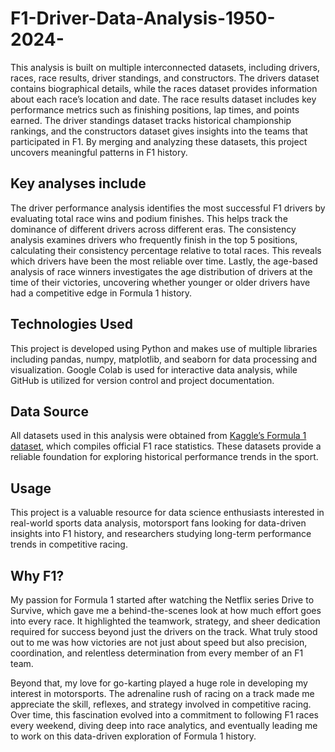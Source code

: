 # F1-Driver-Data-Analysis-1950-2024-
This analysis is built on multiple interconnected datasets, including drivers, races, race results, driver standings, and constructors. The drivers dataset contains biographical details, while the races dataset provides information about each race’s location and date. The race results dataset includes key performance metrics such as finishing positions, lap times, and points earned. The driver standings dataset tracks historical championship rankings, and the constructors dataset gives insights into the teams that participated in F1. By merging and analyzing these datasets, this project uncovers meaningful patterns in F1 history.

## Key analyses include

The driver performance analysis identifies the most successful F1 drivers by evaluating total race wins and podium finishes. This helps track the dominance of different drivers across different eras. The consistency analysis examines drivers who frequently finish in the top 5 positions, calculating their consistency percentage relative to total races. This reveals which drivers have been the most reliable over time. Lastly, the age-based analysis of race winners investigates the age distribution of drivers at the time of their victories, uncovering whether younger or older drivers have had a competitive edge in Formula 1 history.

## Technologies Used
This project is developed using Python and makes use of multiple libraries including pandas, numpy, matplotlib, and seaborn for data processing and visualization. Google Colab is used for interactive data analysis, while GitHub is utilized for version control and project documentation.

## Data Source
All datasets used in this analysis were obtained from [Kaggle’s Formula 1 dataset](https://www.kaggle.com/datasets/rohanrao/formula-1-world-championship-1950-2020/data), which compiles official F1 race statistics. These datasets provide a reliable foundation for exploring historical performance trends in the sport.

## Usage
This project is a valuable resource for data science enthusiasts interested in real-world sports data analysis, motorsport fans looking for data-driven insights into F1 history, and researchers studying long-term performance trends in competitive racing.

## Why F1? 
My passion for Formula 1 started after watching the Netflix series Drive to Survive, which gave me a behind-the-scenes look at how much effort goes into every race. It highlighted the teamwork, strategy, and sheer dedication required for success beyond just the drivers on the track. What truly stood out to me was how victories are not just about speed but also precision, coordination, and relentless determination from every member of an F1 team.

Beyond that, my love for go-karting played a huge role in developing my interest in motorsports. The adrenaline rush of racing on a track made me appreciate the skill, reflexes, and strategy involved in competitive racing. Over time, this fascination evolved into a commitment to following F1 races every weekend, diving deep into race analytics, and eventually leading me to work on this data-driven exploration of Formula 1 history.
